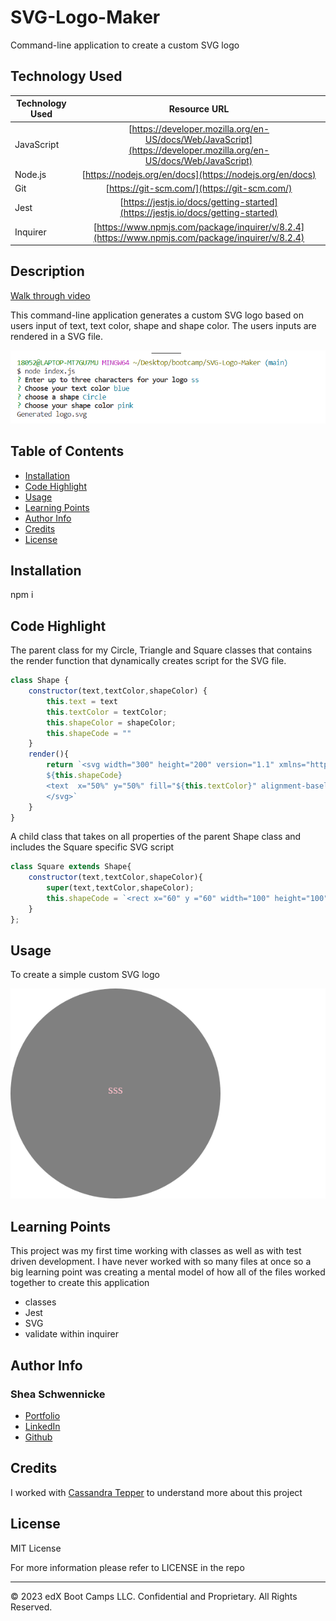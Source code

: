 # SVG-Logo-Maker
Command-line application to create a custom SVG logo
## Technology Used 

| Technology Used         | Resource URL           | 
| ------------- |:-------------:| 
| JavaScript    | [https://developer.mozilla.org/en-US/docs/Web/JavaScript](https://developer.mozilla.org/en-US/docs/Web/JavaScript) | 
| Node.js    | [https://nodejs.org/en/docs](https://nodejs.org/en/docs)      |   
| Git | [https://git-scm.com/](https://git-scm.com/)     |  
| Jest | [https://jestjs.io/docs/getting-started](https://jestjs.io/docs/getting-started)     |  
| Inquirer | [https://www.npmjs.com/package/inquirer/v/8.2.4](https://www.npmjs.com/package/inquirer/v/8.2.4)     |

## Description 

[Walk through video](https://drive.google.com/file/d/1WeloFIpVuvMhzm6M_K2AHZ-cKFRKbeKj/view)

This command-line application generates a custom SVG logo based on users input of text, text color, shape and shape color. The users inputs are rendered in a SVG file. 


![Command line input](./images/Screenshot%202023-04-23%20121358.png)


## Table of Contents 

* [Installation](#installation)
* [Code Highlight](#code-highlight)
* [Usage](#usage)
* [Learning Points](#learning-points)
* [Author Info](#author-info)
* [Credits](#credits)
* [License](#license)


## Installation
npm i 


## Code Highlight

The parent class for my Circle, Triangle and Square classes that contains the render function that dynamically creates script for the SVG file.


```js
class Shape {
    constructor(text,textColor,shapeColor) {
        this.text = text
        this.textColor = textColor;
        this.shapeColor = shapeColor;
        this.shapeCode = ""
    }
    render(){
        return `<svg width="300" height="200" version="1.1" xmlns="http://www.w3.org/2000/svg">
        ${this.shapeCode}
        <text  x="50%" y="50%" fill="${this.textColor}" alignment-baseline="middle" text-anchor="middle" >${this.text}</text>
        </svg>`
    }  
}

```
A child class that takes on all properties of the parent Shape class and includes the Square specific SVG script
```js
class Square extends Shape{
    constructor(text,textColor,shapeColor){
        super(text,textColor,shapeColor);
        this.shapeCode = `<rect x="60" y ="60" width="100" height="100" fill = "${this.shapeColor}"/>`
    }
};
```



## Usage 
To create a simple custom SVG logo


![alt text](./examples/logo.svg)



## Learning Points 
This project was my first time working with classes as well as with test driven development.  I have never worked with so many files at once so a big learning point was creating a mental model of how all of the files worked together to create this application

* classes
* Jest
* SVG
* validate within inquirer


## Author Info


### Shea Schwennicke


* [Portfolio](https://sheaschwenn.github.io/Portfolio/)
* [LinkedIn](https://www.linkedin.com/in/shea-schwennicke-76a378210/)
* [Github](https://github.com/sheaschwenn)




## Credits

I worked with [Cassandra Tepper](https://github.com/CTep09) to understand more about this project



## License

MIT License

For more information please refer to LICENSE in the repo


---



© 2023 edX Boot Camps LLC. Confidential and Proprietary. All Rights Reserved.